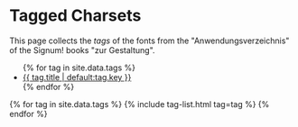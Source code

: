 # Tagged Charsets

This page collects the *tags* of the fonts from the "Anwendungsverzeichnis" of the Signum! books "zur Gestaltung".

<ul>
{% for tag in site.data.tags %}
<li><a href="#{{tag.key}}">{{ tag.title | default:tag.key }}</a></li>
{% endfor %}
</ul>

{% for tag in site.data.tags %}
{% include tag-list.html tag=tag %}
{% endfor %}
